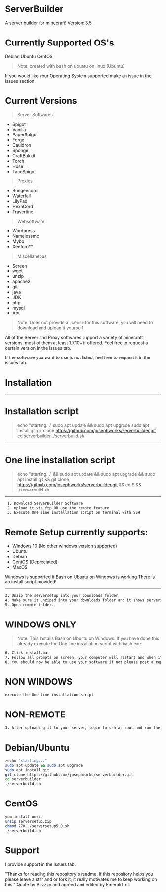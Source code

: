 # ServerBuilder

A server builder for minecraft!
Version: 3.5

# Currently Supported OS's

Debian
Ubuntu
CentOS

> Note: created with bash on ubuntu on linux (Ubuntu)

If you would like your Operating System supported make an issue in the issues section

# Current Versions

> Server Softwares
* Spigot
* Vanilla
* PaperSpigot
* Forge
* Cauldron
* Sponge
* CraftBukkit
* Torch
* Hose
* TacoSpigot

> Proxies
* Bungeecord
* Waterfall
* LilyPad
* HexaCord
* Travertine

> Websoftware
* Wordpress
* Namelessmc
* Mybb
* Xenforo**

> Miscellaneous

* Screen
* wget
* unzip
* apache2
* git
* java
* JDK
* php
* mysql
* Apt

> Note:
Does not provide a license for this software, you will need to download and upload it yourself.

All of the Server and Proxy softwares support a variety of minecraft versions, most of them at least 1.7.10+ if offered. Feel free to request a certain version in the issues tab.

If the software you want to use is not listed, feel free to request it in the issues tab.

# Installation

---

# Installation script

>echo "starting..."
sudo apt update && sudo apt upgrade
sudo apt install git
git clone https://github.com/josephworks/serverbuilder.git
cd serverbuilder
./serverbuild.sh
---

# One line installation script

>echo "starting..." && sudo apt update && sudo apt upgrade && sudo apt install git && git clone https://github.com/josephworks/serverbuilder.git && cd S && ./serverbuild.sh
---

```sh
 1. Download ServerBuilder Software
 2. upload it via ftp OR use the remote feature
 3. Execute One line installation script on terminal with SSH
```

# Remote Setup currently supports:

* Windows 10 (No other windows version supported)
* Ubuntu
* Debian
* CentOS (Depreciated)
* MacOS

Windows is supported if Bash on Ubuntu on Windows is working
There is an install script provided!

---

```sh
3. Unzip the serversetup into your Downloads folder
4. Make sure it unziped into your downloads folder and it shows serversetup5.0.sh and the folder Remote
5. Open remote folder.
```

# WINDOWS ONLY

> Note: This Installs Bash on Ubuntu on Windows. If you have done this already execute the One line installation script with bash.exe

```sh
6. Click install.bat
7. Follow all prompts on screen, your computer will restart and when it does a cmd window should appear, follow prompts and then it will open the remote script. Follow all prompts with the remote script to install your software.
8. You should now be able to use your software if not please post a report here.
```

# NON WINDOWS

```sh
execute the One line installation script
```

# NON-REMOTE

```sh
3. After uploading it to your server, login to ssh as root and run the following commands:
```

# Debian/Ubuntu

```sh
>echo "starting..."
sudo apt update && sudo apt upgrade
sudo apt install git
git clone https://github.com/josephworks/serverbuilder.git
cd serverbuilder
./serverbuild.sh
```

# CentOS

```sh
yum install unzip
unzip serversetup.zip
chmod 770 ./serversetup5.0.sh
./serverbuild.sh
```

# Support
I provide support in the issues tab.

"Thanks for reading this repository's readme, if this repository helps you please leave a star and or fork it; it really motivates me to keep working on this." Quote by Buzzzy and agreed and edited by EmeraldTnt.
